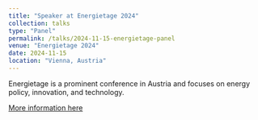 ```yaml
---
title: "Speaker at Energietage 2024"
collection: talks
type: "Panel"
permalink: /talks/2024-11-15-energietage-panel
venue: "Energietage 2024"
date: 2024-11-15
location: "Vienna, Austria"
---
```


Energietage is a prominent conference in Austria and focuses on energy policy, innovation, and technology.

[More information here](https://www.imh.at/veranstaltungen/hub/energietage/)